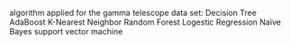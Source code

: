 algorithm applied for the gamma telescope data set:
Decision Tree
AdaBoost
K-Nearest Neighbor
Random Forest
Logestic Regression
Naïve Bayes
support vector machine
